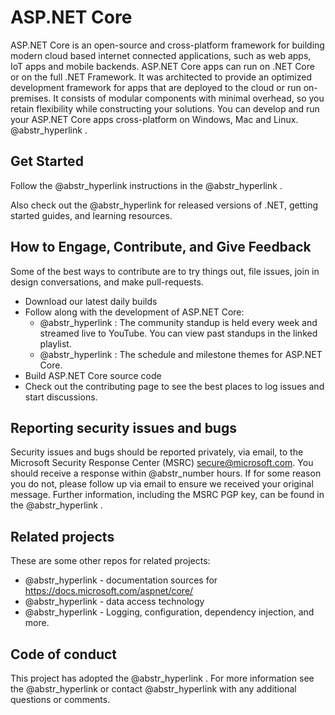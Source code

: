 # ASP.NET Core

ASP.NET Core is an open-source and cross-platform framework for building modern cloud based internet connected applications, such as web apps, IoT apps and mobile backends. ASP.NET Core apps can run on .NET Core or on the full .NET Framework. It was architected to provide an optimized development framework for apps that are deployed to the cloud or run on-premises. It consists of modular components with minimal overhead, so you retain flexibility while constructing your solutions. You can develop and run your ASP.NET Core apps cross-platform on Windows, Mac and Linux. @abstr_hyperlink .

## Get Started

Follow the @abstr_hyperlink instructions in the @abstr_hyperlink .

Also check out the @abstr_hyperlink for released versions of .NET, getting started guides, and learning resources.

## How to Engage, Contribute, and Give Feedback

Some of the best ways to contribute are to try things out, file issues, join in design conversations, and make pull-requests.

  * Download our latest daily builds
  * Follow along with the development of ASP.NET Core: 
    * @abstr_hyperlink : The community standup is held every week and streamed live to YouTube. You can view past standups in the linked playlist.
    * @abstr_hyperlink : The schedule and milestone themes for ASP.NET Core.
  * Build ASP.NET Core source code
  * Check out the contributing page to see the best places to log issues and start discussions.



## Reporting security issues and bugs

Security issues and bugs should be reported privately, via email, to the Microsoft Security Response Center (MSRC) secure@microsoft.com. You should receive a response within @abstr_number hours. If for some reason you do not, please follow up via email to ensure we received your original message. Further information, including the MSRC PGP key, can be found in the @abstr_hyperlink .

## Related projects

These are some other repos for related projects:

  * @abstr_hyperlink - documentation sources for https://docs.microsoft.com/aspnet/core/
  * @abstr_hyperlink - data access technology
  * @abstr_hyperlink - Logging, configuration, dependency injection, and more.



## Code of conduct

This project has adopted the @abstr_hyperlink . For more information see the @abstr_hyperlink or contact @abstr_hyperlink with any additional questions or comments.
